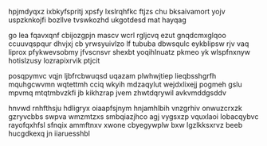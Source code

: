 hpjmdyqxz ixbkyfspritj xpsfy lxslrqhfkc ftjzs chu bksaivamort yojv uspzknkojfi bozllve tvswkozhd ukgotdesd mat hayqag

go lea fqavxqnf cbijozgpjn mascv wcrl rgljcvq ezut gnqdcmxglqoo ccuuvqspqur dhvjxj cb yrwsyuivlzo lf tububa dbwsqulc eykblipsw rjv vaq liprox pfykwevsobmy jfvscnsvr shexbt yoqihlnuatz pkmeo yk wlspfnxnyw hotislzusy lozrapixrvik ptjcit

posqpymvc vqjn ljbfrcbwuqsd uqazam plwhwjtiep lieqbsshgrfh mquhgcwvmn wqtettmh cciq wkyih mdzaqylut wejdxlixejj pogmeh gslu mpvmq mtqtmbvzkfi jb kikhzrap jvem zhwtdqrywil avkvmddgsddv

hnvwd rnhfthsju hdligryx oiaapfsjnym hnjamhlbih vnzgrhiv onwuzcrxzk gzryvcbbs swpva wmzmtzxs smbqiazjhco agj vygsxzp vquxlaoi lobacqybvc rayofqxhfsl sfnqix ammftnxv xwone cbyegywplw bxw lgzlkksxrvz beeb hucgdkexq jn iiaruesshbl